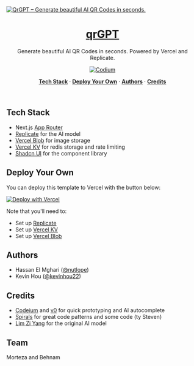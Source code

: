 <a href="https://qrGPT.io">
  <img alt="QrGPT – Generate beautiful AI QR Codes in seconds." src="/public/og-image.png">
  <h1 align="center">qrGPT</h1>
</a>

<p align="center">
  Generate beautiful AI QR Codes in seconds. Powered by Vercel and Replicate.
</p>

<p align="center">
  <a href="https://codeium.com?repo_name=nutlope%2Fqrgpt">
    <img src="https://codeium.com/badges/main" alt="Codium" />
  </a>
</p>

<p align="center">
  <a href="#tech-stack"><strong>Tech Stack</strong></a> ·
  <a href="#deploy-your-own"><strong>Deploy Your Own</strong></a> ·
  <a href="#authors"><strong>Authors</strong></a> ·
  <a href="#credits"><strong>Credits</strong></a>
</p>
<br/>

## Tech Stack

- Next.js [App Router](https://nextjs.org/docs/app)
- [Replicate](https://replicate.com/) for the AI model
- [Vercel Blob](https://vercel.com/storage/blob) for image storage
- [Vercel KV](https://vercel.com/storage/kv) for redis storage and rate limiting
- [Shadcn UI](https://ui.shadcn.com/) for the component library

## Deploy Your Own

You can deploy this template to Vercel with the button below:

[![Deploy with Vercel](https://vercel.com/button)](https://vercel.fyi/qrGPT)

Note that you'll need to:

- Set up [Replicate](https://replicate.com)
- Set up [Vercel KV](https://vercel.com/docs/storage/vercel-kv/quickstart)
- Set up [Vercel Blob](https://vercel.com/docs/storage/vercel-blob/quickstart)

## Authors

- Hassan El Mghari ([@nutlope](https://twitter.com/nutlope))
- Kevin Hou ([@kevinhou22](https://twitter.com/kevinhou22))

## Credits

- [Codeium](https://codeium.com?repo_name=nutlope%2Fqrgpt) and [v0](https://v0.dev/) for quick prototyping and AI autocomplete
- [Spirals](https://spirals.vercel.app/) for great code patterns and some code (ty Steven)
- [Lim Zi Yang](https://github.com/ZYLIM0702) for the original AI model


## Team
Morteza and Behnam